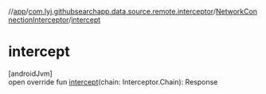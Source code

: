 //[app](../../../index.md)/[com.lyj.githubsearchapp.data.source.remote.interceptor](../index.md)/[NetworkConnectionInterceptor](index.md)/[intercept](intercept.md)

# intercept

[androidJvm]\
open override fun [intercept](intercept.md)(chain: Interceptor.Chain): Response
